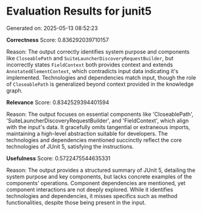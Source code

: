 # Evaluation Results for junit5
Generated on: 2025-05-13 08:52:23

**Correctness**
Score: 0.836292039710157

Reason: The output correctly identifies system purpose and components like `CloseablePath` and `SuiteLauncherDiscoveryRequestBuilder`, but incorrectly states `FieldContext` both provides context and extends `AnnotatedElementContext`, which contradicts input data indicating it's implemented. Technologies and dependencies match input, though the role of `CloseablePath` is generalized beyond context provided in the knowledge graph.

**Relevance**
Score: 0.8342529394401594

Reason: The output focuses on essential components like 'CloseablePath', 'SuiteLauncherDiscoveryRequestBuilder', and 'FieldContext', which align with the input's data. It gracefully omits tangential or extraneous imports, maintaining a high-level abstraction suitable for developers. The technologies and dependencies mentioned succinctly reflect the core technologies of JUnit 5, satisfying the instructions.

**Usefulness**
Score: 0.5722475544635331

Reason: The output provides a structured summary of JUnit 5, detailing the system purpose and key components, but lacks concrete examples of the components' operations. Component dependencies are mentioned, yet component interactions are not deeply explored. While it identifies technologies and dependencies, it misses specifics such as method functionalities, despite those being present in the input.

